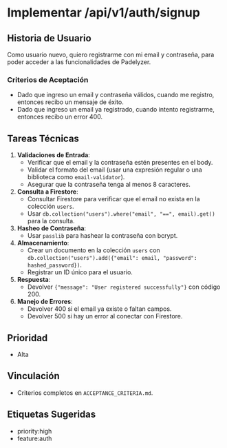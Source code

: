 # Implementar /api/v1/auth/signup

## Historia de Usuario
Como usuario nuevo, quiero registrarme con mi email y contraseña, para poder acceder a las funcionalidades de Padelyzer.

### Criterios de Aceptación
- Dado que ingreso un email y contraseña válidos, cuando me registro, entonces recibo un mensaje de éxito.
- Dado que ingreso un email ya registrado, cuando intento registrarme, entonces recibo un error 400.

## Tareas Técnicas
1. **Validaciones de Entrada**:
   - Verificar que el email y la contraseña estén presentes en el body.
   - Validar el formato del email (usar una expresión regular o una biblioteca como `email-validator`).
   - Asegurar que la contraseña tenga al menos 8 caracteres.
2. **Consulta a Firestore**:
   - Consultar Firestore para verificar que el email no exista en la colección `users`.
   - Usar `db.collection("users").where("email", "==", email).get()` para la consulta.
3. **Hasheo de Contraseña**:
   - Usar `passlib` para hashear la contraseña con bcrypt.
4. **Almacenamiento**:
   - Crear un documento en la colección `users` con `db.collection("users").add({"email": email, "password": hashed_password})`.
   - Registrar un ID único para el usuario.
5. **Respuesta**:
   - Devolver `{"message": "User registered successfully"}` con código 200.
6. **Manejo de Errores**:
   - Devolver 400 si el email ya existe o faltan campos.
   - Devolver 500 si hay un error al conectar con Firestore.

## Prioridad
- Alta

## Vinculación
- Criterios completos en `ACCEPTANCE_CRITERIA.md`.

## Etiquetas Sugeridas
- priority:high
- feature:auth 